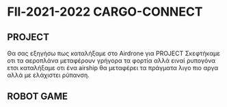  # Fll-2021-2022 CARGO-CONNECT
 
 ## PROJECT
 Θα σας εξηγήσω πως καταλήξαμε στο Airdrone για  PROJECT
Σκεφτήκαμε οτι τα αεροπλάνα μεταφέρουν γρήγορα τα φορτία αλλά ειναί ρυπογόνα ετσι καταλήξαμε οτι ένα airship θα μεταφέρει τα πράγματα λιγο πιο αργα αλλά με ελάχιστει ρύπανση.
## ROBOT GAME
